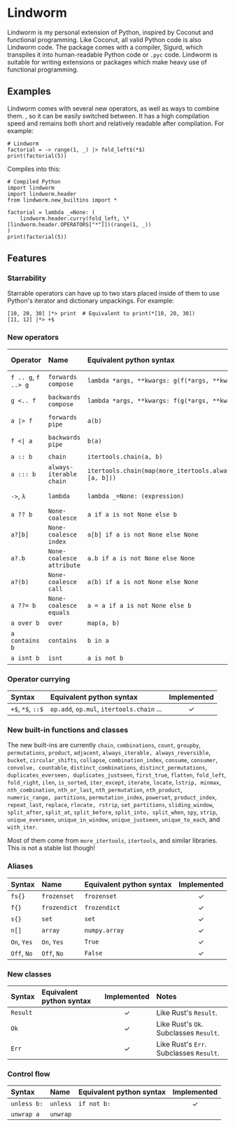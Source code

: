 # Lindworm

Lindworm is my personal extension of Python, inspired by Coconut and functional programming.  Like Coconut, all valid Python code is also Lindworm code. The package comes with a compiler, Sigurd, which transpiles it into human-readable Python code or `.pyc` code. Lindworm is suitable for writing extensions or packages which make heavy use of functional programming.

## Examples

Lindworm comes with several new operators, as well as ways to combine them. , so it can be easily switched between. It has a high compilation speed and remains both short and relatively readable after compilation. For example:

    # Lindworm
    factorial = -> range(1, _) |> fold_left$(*$)
    print(factorial(5))


Compiles into this:

    # Compiled Python
    import lindworm
    import lindworm.header
    from lindworm.new_builtins import *

    factorial = lambda _=None: (
        lindworm.header.curry(fold_left, \*[lindworm.header.OPERATORS["*"]])(range(1, _))
    )
    print(factorial(5))


## Features

### Starrability

Starrable operators can have up to two stars placed inside of them to use Python's iterator and dictionary unpackings. For example:

    [10, 20, 30] |*> print  # Equivalent to print(*[10, 20, 30])
    [11, 12] |*> +$

### New operators

| Operator            | Name                      | Equivalent python syntax                                       | Max stars | Requires parentheses | Implemented |
| :------------------ | :------------------------ | :------------------------------------------------------------- | :-------- | :------------------- | :---------: |
| `f .. g`, `f ..> g` | `forwards compose`        | `lambda *args, **kwargs: g(f(*args, **kwargs))`                | 2         | Yes (goal: No)       |      ✓      |
| `g <.. f`           | `backwards compose`       | `lambda *args, **kwargs: f(g(*args, **kwargs))`                | 2         | Yes (goal: No)       |      ✓      |
| `a \|> f`           | `forwards pipe`           | `a(b)`                                                         | 2         | Yes (goal: No)       |      ✓      |
| `f <\| a`           | `backwards pipe`          | `b(a)`                                                         | 2         | Yes (goal: No)       |      ✓      |
| `a :: b`            | `chain`                   | `itertools.chain(a, b)`                                        | 1         | No                   |      ✓      |
| `a ::: b`           | `always-iterable chain`   | `itertools.chain(map(more_itertools.always_iterable, [a, b]))` | 0         | No                   |      ✓      |
| `->`, `λ`           | `lambda`                  | `lambda _=None: (expression)`                                  | 0         | Yes (goal: No)       |      ✓      |
| `a ?? b`            | `None-coalesce`           | `a if a is not None else b`                                    | 0         | No                   |      ✓      |
| `a?[b]`             | `None-coalesce index`     | `a[b] if a is not None else None`                              | 0         | Yes (goal: No)       |      ✓      |
| `a?.b`              | `None-coalesce attribute` | `a.b if a is not None else None`                               | 0         | Yes (goal: No)       |      ✓      |
| `a?(b)`             | `None-coalesce call`      | `a(b) if a is not None else None`                              | 0         | Yes (goal: No)       |      ✓      |
| `a ??= b`           | `None-coalesce equals`    | `a = a if a is not None else b`                                | 0         | No                   |      ✓      |
| `a over b`          | `over`                    | `map(a, b)`                                                    | 0         | No                   |      ✓      |
| `a contains b`      | `contains`                | `b in a`                                                       | 0         | No                   |      ✓      |
| `a isnt b`          | `isnt`                    | `a is not b`                                                   | 0         | No                   |      ✓      |

### Operator currying

| Syntax            | Equivalent python syntax                  | Implemented |
| :---------------- | :---------------------------------------- | :---------: |
| `+$`, `*$`, `::$` | `op.add`, `op.mul`, `itertools.chain` ... |      ✓      |

### New built-in functions and classes

The new built-ins are currently `chain`, `combinations`, `count`, `groupby`, `permutations`, `product`, `adjacent`, `always_iterable,
always_reversible`, `bucket`, `circular_shifts`, `collapse`, `combination_index`, `consume`, `consumer`, `convolve,
countable`, `distinct_combinations`, `distinct_permutations`, `duplicates_everseen,
duplicates_justseen`, `first_true`, `flatten`, `fold_left`, `fold_right`, `ilen`, `is_sorted`, `iter_except`, `iterate`, `locate`, `lstrip,
minmax`, `nth_combination`, `nth_or_last`, `nth_permutation`, `nth_product`, `numeric_range,
partitions`, `permutation_index`, `powerset`, `product_index`, `repeat_last`, `replace`, `rlocate,
rstrip`, `set_partitions`, `sliding_window`, `split_after`, `split_at`, `split_before`, `split_into,
split_when`, `spy`, `strip`, `unique_everseen`, `unique_in_window`, `unique_justseen`, `unique_to_each`, and `with_iter`.

Most of them come from `more_itertools`, `itertools`, and similar libraries. This is not a stable list though!

### Aliases

| Syntax      | Name         | Equivalent python syntax | Implemented |
| :---------- | :----------- | :----------------------- | :---------: |
| `fs{}`      | `frozenset`  | `frozenset`              |      ✓      |
| `f{}`       | `frozendict` | `frozendict`             |      ✓      |
| `s{}`       | `set`        | `set`                    |      ✓      |
| `n[]`       | `array`      | `numpy.array`            |      ✓      |
| `On`, `Yes` | `On`, `Yes`  | `True`                   |      ✓      |
| `Off`, `No` | `Off`, `No`  | `False`                  |      ✓      |

### New classes

| Syntax           | Equivalent python syntax                              | Implemented | Notes                                   |
| :--------------- | :---------------------------------------------------- | :---------: | :-------------------------------------- |
| `Result`         |                                                       |      ✓      | Like Rust's `Result`.                   |
| `Ok`             |                                                       |      ✓      | Like Rust's `Ok`. Subclasses `Result`.  |
| `Err`            |                                                       |      ✓      | Like Rust's `Err`. Subclasses `Result`. |


### Control flow

| Syntax      | Name     | Equivalent python syntax | Implemented |
| :---------- | :------- | :----------------------- | :---------: |
| `unless b:` | `unless` | `if not b:`              |      ✓      |
| `unwrap a`  | `unwrap` |                          |             |

